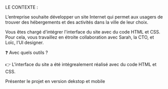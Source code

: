 LE CONTEXTE :

L’entreprise souhaite développer un site Internet qui permet aux usagers de trouver des hébergements et des activités dans la ville de leur choix.

Vous êtes chargé d'intégrer l'interface du site avec du code HTML et CSS. Pour cela, vous travaillez en étroite collaboration avec Sarah, la CTO, et Loïc, l’UI designer. 

❓ Avec quels outils ?

 👉 L'interface du site a été intégrealement réalisé avec du code HTML et CSS.

 Présenter le projet en version dekstop et mobile
 
